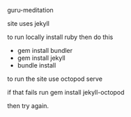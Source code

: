 guru-meditation

site uses jekyll

to run locally install ruby then do this

* gem install bundler
* gem install jekyll
* bundle install

to run the site use octopod serve

if that fails run gem install jekyll-octopod

then try again.

